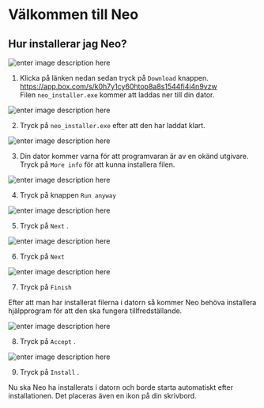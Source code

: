 Välkommen till Neo
===================

Hur installerar jag Neo?
------------------------

![enter image description here](http://i.imgur.com/D0mWlMc.png) 
1. Klicka på länken nedan sedan tryck på `Download` knappen. 
https://app.box.com/s/k0h7y1cy60htop8a8s1544fi4i4n9vzw  
Filen `neo_installer.exe` kommer att laddas ner till din dator. 

![enter image description here](http://i.imgur.com/iLmVe6E.png)

2. Tryck på `neo_installer.exe` efter att den har laddat klart. 

![enter image description here](http://i.imgur.com/hBCb5MP.png) 

3. Din dator kommer varna för att programvaran är av en okänd utgivare. Tryck på `More info` för att kunna installera filen. 

![enter image description here](http://i.imgur.com/jHGhE5r.png) 

4. Tryck på knappen `Run anyway`

![enter image description here](http://i.imgur.com/mY160im.png) 

5. Tryck på `Next` . 

![enter image description here](http://i.imgur.com/bZIKWfV.png) 

6. Tryck på `Next`

![enter image description here](http://i.imgur.com/0MKBYP4.png) 

7. Tryck på `Finish` 


Efter att man har installerat filerna i datorn så kommer Neo behöva installera hjälpprogram för att den ska fungera tillfredställande. 


![enter image description here](http://i.imgur.com/jG0VEAP.png) 

8. Tryck på `Accept` . 

![enter image description here](http://i.imgur.com/w3tpHlR.png) 

9. Tryck på `Install` . 

Nu ska Neo ha installerats i datorn och borde starta automatiskt efter installationen. Det placeras även en ikon på din skrivbord.
